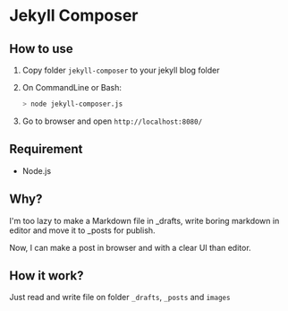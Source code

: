 # Jekyll Composer

## How to use

1. Copy folder `jekyll-composer` to your jekyll blog folder
2. On CommandLine or Bash:
	
	```bash
	> node jekyll-composer.js
	```

3. Go to browser and open `http://localhost:8080/`

## Requirement

* Node.js

## Why?

I'm too lazy to make a Markdown file in _drafts, write boring markdown in editor and move it to _posts for publish.

Now, I can make a post in browser and with a clear UI than editor.

## How it work?

Just read and write file on folder `_drafts`, `_posts` and `images`